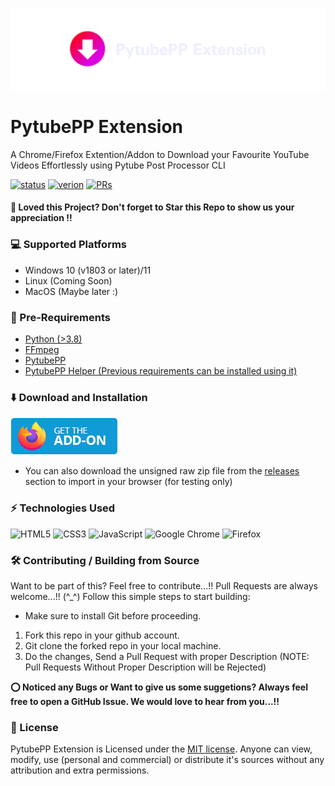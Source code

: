 ![PytubePPExtension](./assets/images/pytubepp-extension.png)

# PytubePP Extension

A Chrome/Firefox Extention/Addon to Download your Favourite YouTube Videos Effortlessly using Pytube Post Processor CLI

[![status](https://img.shields.io/badge/status-active-brightgreen.svg?style=flat)](https://github.com/neosubhamoy/pytubepp-extension)
[![verion](https://img.shields.io/badge/version-v0.1.0_beta-yellow.svg?style=flat)](https://github.com/neosubhamoy/pytubepp-extension)
[![PRs](https://img.shields.io/badge/PRs-welcome-blue.svg?style=flat)](https://github.com/neosubhamoy/pytubepp-extension)

#### **🌟 Loved this Project? Don't forget to Star this Repo to show us your appreciation !!**

### 💻 Supported Platforms

- Windows 10 (v1803 or later)/11
- Linux (Coming Soon)
- MacOS (Maybe later :)

### 📎 Pre-Requirements

- [Python (>3.8)](https://www.python.org/downloads/)
- [FFmpeg](https://www.ffmpeg.org)
- [PytubePP](https://github.com/neosubhamoy/pytubepp)
- [PytubePP Helper (Previous requirements can be installed using it)](https://github.com/neosubhamoy/pytubepp-helper)

### ⬇️ Download and Installation

[![MozillaAddon](./assets/images/mozilla-addon.png)](https://addons.mozilla.org/en-US/firefox/addon/pytubepp-addon/)

* You can also download the unsigned raw zip file from the [releases](https://github.com/neosubhamoy/pytubepp-extension/releases/latest) section to import in your browser (for testing only)

### ⚡ Technologies Used

![HTML5](https://img.shields.io/badge/html5-%23E34F26.svg?style=for-the-badge&logo=html5&logoColor=white)
![CSS3](https://img.shields.io/badge/css3-%231572B6.svg?style=for-the-badge&logo=css3&logoColor=white)
![JavaScript](https://img.shields.io/badge/javascript-%23323330.svg?style=for-the-badge&logo=javascript&logoColor=%23F7DF1E)
![Google Chrome](https://img.shields.io/badge/Google%20Chrome-4285F4?style=for-the-badge&logo=GoogleChrome&logoColor=white)
![Firefox](https://img.shields.io/badge/Firefox-FF7139?style=for-the-badge&logo=Firefox-Browser&logoColor=white)

### 🛠️ Contributing / Building from Source

Want to be part of this? Feel free to contribute...!! Pull Requests are always welcome...!! (^_^) Follow this simple steps to start building:

* Make sure to install Git before proceeding.
1. Fork this repo in your github account.
2. Git clone the forked repo in your local machine.
3. Do the changes, Send a Pull Request with proper Description (NOTE: Pull Requests Without Proper Description will be Rejected)

**⭕ Noticed any Bugs or Want to give us some suggetions? Always feel free to open a GitHub Issue. We would love to hear from you...!!**

### 📝 License

PytubePP Extension is Licensed under the [MIT license](https://github.com/neosubhamoy/pytubepp-extension/blob/main/LICENSE). Anyone can view, modify, use (personal and commercial) or distribute it's sources without any attribution and extra permissions.